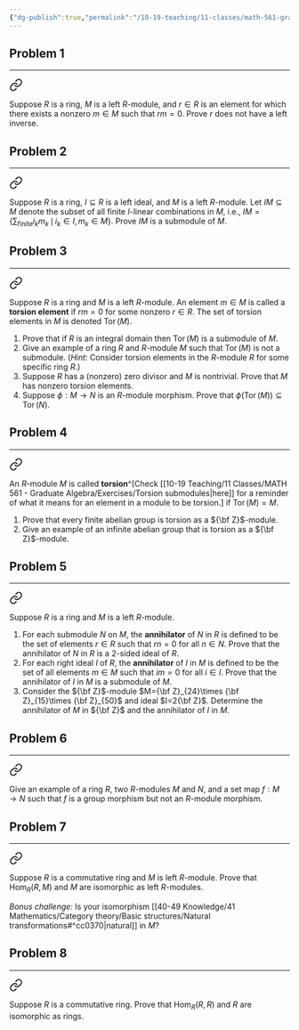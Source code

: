 ```yaml
---
{"dg-publish":true,"permalink":"/10-19-teaching/11-classes/math-561-graduate-algebra/2025-fall/homework/homework-2/","updated":"2025-09-22T06:51:39-07:00"}
---
```


## Problem 1
---


<div class="transclusion internal-embed is-loaded"><a class="markdown-embed-link" href="/10-19-teaching/11-classes/math-561-graduate-algebra/exercises/ring-property-from-module-property/" aria-label="Open link"><svg xmlns="http://www.w3.org/2000/svg" width="24" height="24" viewBox="0 0 24 24" fill="none" stroke="currentColor" stroke-width="2" stroke-linecap="round" stroke-linejoin="round" class="svg-icon lucide-link"><path d="M10 13a5 5 0 0 0 7.54.54l3-3a5 5 0 0 0-7.07-7.07l-1.72 1.71"></path><path d="M14 11a5 5 0 0 0-7.54-.54l-3 3a5 5 0 0 0 7.07 7.07l1.71-1.71"></path></svg></a><div class="markdown-embed">




Suppose $R$ is a ring, $M$ is a left $R$-module, and $r\in R$ is an element for which there exists a nonzero $m\in M$ such that $rm=0$. Prove $r$ does not have a left inverse.

</div></div>



## Problem 2
---


<div class="transclusion internal-embed is-loaded"><a class="markdown-embed-link" href="/10-19-teaching/11-classes/math-561-graduate-algebra/exercises/submodules-via-ideals/" aria-label="Open link"><svg xmlns="http://www.w3.org/2000/svg" width="24" height="24" viewBox="0 0 24 24" fill="none" stroke="currentColor" stroke-width="2" stroke-linecap="round" stroke-linejoin="round" class="svg-icon lucide-link"><path d="M10 13a5 5 0 0 0 7.54.54l3-3a5 5 0 0 0-7.07-7.07l-1.72 1.71"></path><path d="M14 11a5 5 0 0 0-7.54-.54l-3 3a5 5 0 0 0 7.07 7.07l1.71-1.71"></path></svg></a><div class="markdown-embed">




 Suppose $R$ is a ring, $I\subseteq R$ is a left ideal, and $M$ is a left $R$-module. Let $IM\subseteq M$ denote the subset of all finite $I$-linear combinations in $M$, i.e., $IM = \left\{\sum_{\text{finite}} i_k m_k\,\mid\, i_k\in I,\, m_k\in M\right\}.$ Prove $IM$ is a submodule of $M$.

</div></div>


## Problem 3
---


<div class="transclusion internal-embed is-loaded"><a class="markdown-embed-link" href="/10-19-teaching/11-classes/math-561-graduate-algebra/exercises/torsion-submodules/" aria-label="Open link"><svg xmlns="http://www.w3.org/2000/svg" width="24" height="24" viewBox="0 0 24 24" fill="none" stroke="currentColor" stroke-width="2" stroke-linecap="round" stroke-linejoin="round" class="svg-icon lucide-link"><path d="M10 13a5 5 0 0 0 7.54.54l3-3a5 5 0 0 0-7.07-7.07l-1.72 1.71"></path><path d="M14 11a5 5 0 0 0-7.54-.54l-3 3a5 5 0 0 0 7.07 7.07l1.71-1.71"></path></svg></a><div class="markdown-embed">




Suppose $R$ is a ring and $M$ is a left $R$-module. An element $m\in M$ is called a **torsion element** if $rm=0$ for some nonzero $r\in R$. The set of torsion elements in $M$ is denoted $\operatorname{Tor}(M)$.
1. Prove that if $R$ is an integral domain then $\operatorname{Tor}(M)$ is a submodule of $M$.
2. Give an example of a ring $R$ and $R$-module $M$ such that $\operatorname{Tor}(M)$ is not a submodule. (*Hint:* Consider torsion elements in the $R$-module $R$ for some specific ring $R$.)
3. Suppose $R$ has a (nonzero) zero divisor and $M$ is nontrivial. Prove that $M$ has nonzero torsion elements.
4. Suppose $\phi:M\to N$ is an $R$-module morphism. Prove that $\phi(\operatorname{Tor}(M))\subseteq \operatorname{Tor}(N)$.

</div></div>


## Problem 4
---


<div class="transclusion internal-embed is-loaded"><a class="markdown-embed-link" href="/10-19-teaching/11-classes/math-561-graduate-algebra/exercises/torsion-z-modules/" aria-label="Open link"><svg xmlns="http://www.w3.org/2000/svg" width="24" height="24" viewBox="0 0 24 24" fill="none" stroke="currentColor" stroke-width="2" stroke-linecap="round" stroke-linejoin="round" class="svg-icon lucide-link"><path d="M10 13a5 5 0 0 0 7.54.54l3-3a5 5 0 0 0-7.07-7.07l-1.72 1.71"></path><path d="M14 11a5 5 0 0 0-7.54-.54l-3 3a5 5 0 0 0 7.07 7.07l1.71-1.71"></path></svg></a><div class="markdown-embed">




An $R$-module $M$ is called **torsion**^[Check [[10-19 Teaching/11 Classes/MATH 561 - Graduate Algebra/Exercises/Torsion submodules\|here]] for a reminder of what it means for an element in a module to be torsion.] if $\operatorname{Tor}(M)=M$.
1. Prove that every finite abelian group is torsion as a ${\bf Z}$-module.
2. Give an example of an infinite abelian group that is torsion as a ${\bf Z}$-module.

</div></div>


## Problem 5
---


<div class="transclusion internal-embed is-loaded"><a class="markdown-embed-link" href="/10-19-teaching/11-classes/math-561-graduate-algebra/exercises/annihilators/" aria-label="Open link"><svg xmlns="http://www.w3.org/2000/svg" width="24" height="24" viewBox="0 0 24 24" fill="none" stroke="currentColor" stroke-width="2" stroke-linecap="round" stroke-linejoin="round" class="svg-icon lucide-link"><path d="M10 13a5 5 0 0 0 7.54.54l3-3a5 5 0 0 0-7.07-7.07l-1.72 1.71"></path><path d="M14 11a5 5 0 0 0-7.54-.54l-3 3a5 5 0 0 0 7.07 7.07l1.71-1.71"></path></svg></a><div class="markdown-embed">




Suppose $R$ is a ring and $M$ is a left $R$-module.
1. For each submodule $N$ on $M$, the **annihilator** of $N$ in $R$ is defined to be the set of elements $r\in R$ such that $rn=0$ for all $n\in N$. Prove that the annihilator of $N$ in $R$ is a 2-sided ideal of $R$.
2. For each right ideal $I$ of $R$, the **annihilator** of $I$ in $M$ is defined to be the set of all elements $m\in M$ such that $im=0$ for all $i\in I$. Prove that the annihilator of $I$ in $M$ is a submodule of $M$.
3. Consider the ${\bf Z}$-module $M={\bf Z}_{24}\times {\bf Z}_{15}\times {\bf Z}_{50}$ and ideal $I=2{\bf Z}$. Determine the annihilator of $M$ in ${\bf Z}$ and the annihilator of $I$ in $M$.

</div></div>


## Problem 6
---


<div class="transclusion internal-embed is-loaded"><a class="markdown-embed-link" href="/10-19-teaching/11-classes/math-561-graduate-algebra/exercises/group-morphisms-that-cannot-define-module-morphisms/" aria-label="Open link"><svg xmlns="http://www.w3.org/2000/svg" width="24" height="24" viewBox="0 0 24 24" fill="none" stroke="currentColor" stroke-width="2" stroke-linecap="round" stroke-linejoin="round" class="svg-icon lucide-link"><path d="M10 13a5 5 0 0 0 7.54.54l3-3a5 5 0 0 0-7.07-7.07l-1.72 1.71"></path><path d="M14 11a5 5 0 0 0-7.54-.54l-3 3a5 5 0 0 0 7.07 7.07l1.71-1.71"></path></svg></a><div class="markdown-embed">




Give an example of a ring $R$, two $R$-modules $M$ and $N$, and a set map $f:M\to N$ such that $f$ is a group morphism but not an $R$-module morphism.

</div></div>


## Problem 7
---


<div class="transclusion internal-embed is-loaded"><a class="markdown-embed-link" href="/10-19-teaching/11-classes/math-561-graduate-algebra/exercises/hom-r-m-is-m/" aria-label="Open link"><svg xmlns="http://www.w3.org/2000/svg" width="24" height="24" viewBox="0 0 24 24" fill="none" stroke="currentColor" stroke-width="2" stroke-linecap="round" stroke-linejoin="round" class="svg-icon lucide-link"><path d="M10 13a5 5 0 0 0 7.54.54l3-3a5 5 0 0 0-7.07-7.07l-1.72 1.71"></path><path d="M14 11a5 5 0 0 0-7.54-.54l-3 3a5 5 0 0 0 7.07 7.07l1.71-1.71"></path></svg></a><div class="markdown-embed">




Suppose $R$ is a commutative ring and $M$ is left $R$-module. Prove that $\operatorname{Hom}_R(R,M)$ and $M$ are isomorphic as left $R$-modules.

*Bonus challenge:* Is your isomorphism [[40-49 Knowledge/41 Mathematics/Category theory/Basic structures/Natural transformations#^cc0370\|natural]] in $M$?


</div></div>


## Problem 8
---


<div class="transclusion internal-embed is-loaded"><a class="markdown-embed-link" href="/10-19-teaching/11-classes/math-561-graduate-algebra/exercises/hom-r-r-is-r/" aria-label="Open link"><svg xmlns="http://www.w3.org/2000/svg" width="24" height="24" viewBox="0 0 24 24" fill="none" stroke="currentColor" stroke-width="2" stroke-linecap="round" stroke-linejoin="round" class="svg-icon lucide-link"><path d="M10 13a5 5 0 0 0 7.54.54l3-3a5 5 0 0 0-7.07-7.07l-1.72 1.71"></path><path d="M14 11a5 5 0 0 0-7.54-.54l-3 3a5 5 0 0 0 7.07 7.07l1.71-1.71"></path></svg></a><div class="markdown-embed">




Suppose $R$ is a commutative ring. Prove that $\operatorname{Hom}_R(R,R)$ and $R$ are isomorphic as rings.

</div></div>


